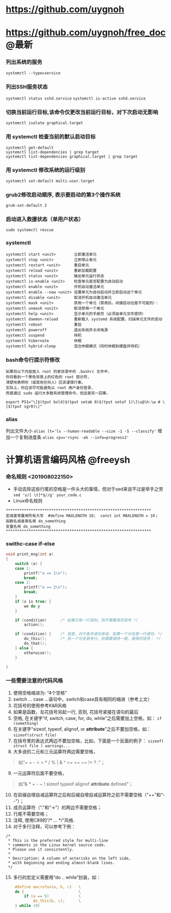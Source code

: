 # https://github.com/uygnoh
# https://github.com/uygnoh/free_doc @最新


### 列出系统的服务
`systemctl --type=service`

### 列出SSH服务状态 
`systemctl status sshd.service`
`systemctl is-active sshd.service`

### 切换当前运行目标,该命令仅更改当前运行目标，对下次启动无影响
`systemctl isolate graphical.target` 

### 用 systemctl 检查当前的默认启动目标
```note
systemctl get-default
systemctl list-dependencies | grep target
systemctl list-dependencies graphical.target | grep target
```


### 用 systemctl 修改系统的运行级别
`systemctl set-default multi-user.target`



### grub2修改启动顺序, 表示要启动的第3个操作系统
`grub-set-default 2` 


### 启动进入救援状态（单用户状态）
`sudo systemctl rescue`


### systemctl
```note
systemctl start <unit>        立即激活单元
systemctl stop <unit>         立即停止单元
systemctl restart <unit>      重启单元
systemctl reload <unit>       重新加载配置
systemctl status <unit>       输出单元运行状态
systemctl is-enable <unit>    检查单元是否配置为自动启动
systemctl enable <unit>       开机自动激活单元
systemctl enable --now <unit> 设置单元为自动启动并立即启动这个单元
systemctl disable <unit>      取消开机自动激活单元
systemctl mask <unit>         禁用一个单元（禁用后，间接启动也是不可能的）： 
systemctl unmask <unit>       取消禁用一个单元
systemctl help <unit>         显示单元的手册页（必须由单元文件提供）
systemctl daemon-reload       重新载入 systemd 系统配置，扫描单元文件的变动
systemctl reboot              重启
systemctl poweroff            退出系统并关闭电源
systemctl suspend             待机
systemctl hibernate           休眠
systemctl hybrid-sleep        混合休眠模式（同时休眠到硬盘并待机）
```




### bash命令行提示符修改
```note
如果将以下内容放入 root 的家目录中的 .bashrc 文件中，
你将看到一个黑色背景上的红色的 root 提示符，
清楚地表明你（或其他任何人）应该谨慎行事。
实际上，你应该尽可能避免以 root 用户身份登录，
而是通过 sudo 运行大多数系统管理命令，但这是另一回事。
```
`export PS1="\[$(tput bold)$(tput setab 0)$(tput setaf 1)\]\u@\h:\w # \[$(tput sgr0)\]"`




### alias
列出文件大小
    `alias lt='ls --human-readable --size -1 -S --classify'`
增加一个复制进度条
    `alias cpv='rsync -ah --info=progress2'`


# 计算机语言编码风格 @freeysh

### 命名规则 <201908022150>
+ 手动去除这些行尾的空格是一件头大的事情，但对于sed来说不过是举手之劳
 `sed 's/[ \t]*$//g' your_code.c`
+ Linux命名规则
```noet
****************************************************************
宏或者常量用所有大写  #define MAXLENGTH 10;  const int MAXLENGTH = 10；
函数名或者类名用 do_something
变量名用 do_something
****************************************************************
```


### swithc-case if-else
```c
void print_msg(int a)
{
    switch (a) {
    case 1:
        printf("a == 1\n");
        break;
    case 2:
        printf("a == 2\n");
        break;
    }
    if (x is true) {
        we do y
    }

    if (condition)      /* 如果只有一行语句，则不需要用花括号 */
        action();

    if (condition) {    /* 但是，对于条件语句来说，如果一个分支是一行语句，*/
        do_this();      /* 另一个分支是多行，则需要保持一致，使用花括号： */
        do_that();
    } else {
        otherwise();
    }

}
```
 
 
### 一些需要注意的代码风格
1. 使用空格缩进为: “4个空格”
2. switch ... case ...语句中，switch和case具有相同的缩进（参考上文）
3. 花括号的使用参考K&R风格
4. 如果是函数，左花括号另起一行, 否则, 花括号紧接在语句的最后
5. 空格, 在关键字“if, switch, case, for, do, while”之后需要加上空格，如：
    `if (something)`
6. 在关键字“sizeof, typeof, alignof, or __attribute__”之后不要加空格，如：
    `sizeof(struct file)`
7. 在括号里的表达式两边不要加空格，比如，下面是一个反面的例子：
    `sizeof( struct file ) warnings... `
8. 大多说的二元和三元运算符两边需要空格，
>  如“= + - < > * / % | & ^ <= >= == != ? :”；
9. 一元运算符后面不要空格，
>  如“& * + - ~ ! sizeof typeof alignof __attribute__ defined”；
10. 在前缀自增自减运算符之后和后缀自增自减运算符之前不需要空格（“++”和“--”）；
11. 成员运算符（“.”和“->”）的两边不需要空格；
12. 行尾不需要空格；
13. 注释, 使用C89的“/* ... */”风格.
14. 对于多行注释，可以参考下例：
```note
/*
 * This is the preferred style for multi-line
 * comments in the Linux kernel source code.
 * Please use it consistently.
 *
 * Description: A column of asterisks on the left side,
 * with beginning and ending almost-blank lines.
 */
```
15. 多行的宏定义需要用“do .. while”封装，如：
```c
    #define macrofun(a, b, c)   \
    do {                        \
        if (a == 5)             \
            do_this(b, c);      \
    } while (0)
```







